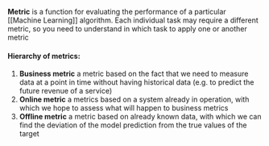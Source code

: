 **Metric** is a function for evaluating the performance of a particular [[Machine Learning]] algorithm. Each individual task may require a different metric, so you need to understand in which task to apply one or another metric

#### Hierarchy of metrics:
1. **Business metric** a metric based on the fact that we need to measure data at a point in time without having historical data (e.g. to predict the future revenue of a service)
2. **Online metric** a metrics based on a system already in operation, with which we hope to assess what will happen to business metrics
3. **Offline metric** a metric based on already known data, with which we can find the deviation of the model prediction from the true values of the target